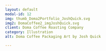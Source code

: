 ```yaml
---
layout: default
modal-id: 12
img: thumb_Doma2Portfolio_JoshQuick.svg
img2: DomaCoffee2_imgJoshQuick.svg
client: Doma Coffee Roasting Company
category: Illustration
alt: Doma Coffee Packaging Art by Josh Quick

---
```

